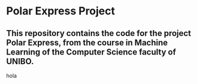 # Polar Express Project

This repository contains the code for the project Polar Express, from the course in Machine Learning of the Computer Science faculty of UNIBO.
------------------
hola

